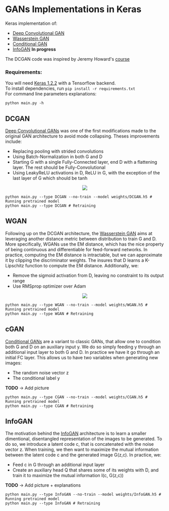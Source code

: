 # GANs Implementations in Keras  

Keras implementation of:  
- [Deep Convolutional GAN](https://arxiv.org/abs/1511.06434)  
- [Wasserstein GAN](https://arxiv.org/abs/1701.07875)  
- [Conditional GAN](https://arxiv.org/abs/1411.1784)  
- [InfoGAN](https://arxiv.org/abs/1606.03657) **In progress** 

The DCGAN code was inspired by Jeremy Howard's [course](http://course.fast.ai/)  

### Requirements:  

You will need [Keras 1.2.2](https://pypi.python.org/pypi/Keras/1.2.2) with a Tensorflow backend.  
To install dependencies, run `pip install -r requirements.txt`  
For command line parameters explanations:
```shell
python main.py -h
```   

## DCGAN  
[Deep Convolutional GANs](https://arxiv.org/abs/1511.06434) was one of the first modifications made to the original GAN architecture to avoid mode collapsing. Theses improvements include:  
- Replacing pooling with strided convolutions
- Using Batch-Normalization in both G and D
- Starting G with a single Fully-Connected layer, end D with a flattening layer. The rest should be Fully-Convolutional
- Using LeakyReLU activations in D, ReLU in G, with the exception of the last layer of G which should be tanh  

<div align="center"><img src ="https://github.com/germain-hug/GANs/raw/master/results/dcgan.png" /></div>  

```shell
python main.py --type DCGAN --no-train --model weights/DCGAN.h5 # Running pretrained model
python main.py --type DCGAN # Retraining
```

## WGAN  
Following up on the DCGAN architecture, the [Wasserstein GAN](https://arxiv.org/abs/1701.07875) aims at leveraging another distance metric between distribution to train G and D. More specifically, WGANs use the EM distance, which has the nice property of being continuous and differentiable for feed-forward networks. In practice, computing the EM distance is intractable, but we can approximate it by clipping the discriminator weights. The insures that D learns a K-Lipschitz function to compute the EM distance. Additionally, we:  
- Remove the sigmoid activation from D, leaving no constraint to its output range
- Use RMSprop optimizer over Adam  

<div align="center"><img src ="https://github.com/germain-hug/GANs/raw/master/results/wgan.png" /></div>  

```shell
python main.py --type WGAN --no-train --model weights/WGAN.h5 # Running pretrained model
python main.py --type WGAN # Retraining
```  

## cGAN  
[Conditional GANs](https://arxiv.org/abs/1411.1784) are a variant to classic GANs, that allow one to condition both G and D on an auxiliary input y. We do so simply feeding y through an additional input layer to both G and D. In practice we have it go through an initial FC layer. This allows us to have two variables when generating new images:
- The random noise vector z
- The conditional label y  

**TODO** -> Add picture  
```shell
python main.py --type CGAN --no-train --model weights/CGAN.h5 # Running pretrained model
python main.py --type CGAN # Retraining
```  

## InfoGAN  
The motivation behind the [InfoGAN](https://arxiv.org/abs/1606.03657) architecture is to learn a smaller dimentional, disentangled representation of the images to be generated. To do so, we introduce a latent code c, that is concatenated with the noise vector z. When training, we then want to maximize the mutual information between the latent code c and the generated image G(z,c). In practice, we:
- Feed c in G through an additional input layer
- Create an auxiliary head Q that shares some of its weights with D, and train it to maximize the mutual information I(c, G(z,c))   

**TODO** -> Add picture + explanations  
```shell
python main.py --type InfoGAN --no-train --model weights/InfoGAN.h5 # Running pretrained model
python main.py --type InfoGAN # Retraining
```   
